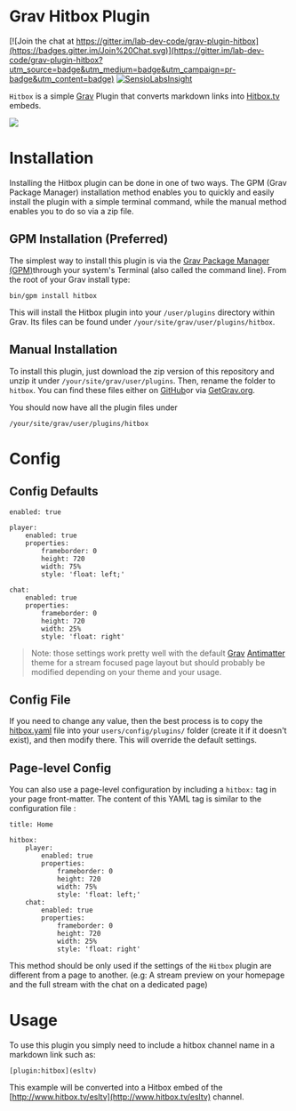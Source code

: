 # Grav Hitbox Plugin

[![Join the chat at https://gitter.im/lab-dev-code/grav-plugin-hitbox](https://badges.gitter.im/Join%20Chat.svg)](https://gitter.im/lab-dev-code/grav-plugin-hitbox?utm_source=badge&utm_medium=badge&utm_campaign=pr-badge&utm_content=badge)
[![SensioLabsInsight](https://insight.sensiolabs.com/projects/11bccb18-ac9d-4dd2-8bdd-331f4e49a553/mini.png)](https://insight.sensiolabs.com/projects/11bccb18-ac9d-4dd2-8bdd-331f4e49a553)

`Hitbox` is a simple [Grav][grav] Plugin that converts markdown links into [Hitbox.tv][hitbox.tv] embeds.

![](screenshot.jpg)

# Installation

Installing the Hitbox plugin can be done in one of two ways. The GPM (Grav Package Manager) installation method enables you to quickly and easily install the plugin with a simple terminal command, while the manual method enables you to do so via a zip file.

## GPM Installation (Preferred)

The simplest way to install this plugin is via the [Grav Package Manager (GPM)][grav-gpm]through your system's Terminal (also called the command line).  From the root of your Grav install type:

    bin/gpm install hitbox

This will install the Hitbox plugin into your `/user/plugins` directory within Grav. Its files can be found under `/your/site/grav/user/plugins/hitbox`.

## Manual Installation

To install this plugin, just download the zip version of this repository and unzip it under `/your/site/grav/user/plugins`. Then, rename the folder to `hitbox`. You can find these files either on [GitHub][homepage]or via [GetGrav.org][grav-plugins].

You should now have all the plugin files under

    /your/site/grav/user/plugins/hitbox

# Config

## Config Defaults

```
enabled: true

player:
    enabled: true
    properties:
        frameborder: 0
        height: 720
        width: 75%
        style: 'float: left;'

chat:
    enabled: true
    properties:
        frameborder: 0
        height: 720
        width: 25%
        style: 'float: right'
```

> Note: those settings work pretty well with the default [Grav][grav] [Antimatter][antimatter] theme for a stream focused page layout but should probably be modified depending on your theme and your usage.

## Config File

If you need to change any value, then the best process is to copy the [hitbox.yaml](hitbox.yaml) file into your `users/config/plugins/` folder (create it if it doesn't exist), and then modify there.  This will override the default settings.

## Page-level Config

You can also use a page-level configuration by including a `hitbox:` tag in your page front-matter. The content of this YAML tag is similar to the configuration file :

```
title: Home

hitbox:
    player:
        enabled: true
        properties:
            frameborder: 0
            height: 720
            width: 75%
            style: 'float: left;'
    chat:
        enabled: true
        properties:
            frameborder: 0
            height: 720
            width: 25%
            style: 'float: right'
```

This method should be only used if the settings of the `Hitbox` plugin are different from a page to another. (e.g: A stream preview on your homepage and the full stream with the chat on a dedicated page)

# Usage

To use this plugin you simply need to include a hitbox channel name in a markdown link such as:

```
[plugin:hitbox](esltv)
```

This example will be converted into a Hitbox embed of the [http://www.hitbox.tv/esltv](http://www.hitbox.tv/esltv) channel.

[antimatter]: https://github.com/getgrav/grav-theme-antimatter
[grav]: http://github.com/getgrav/grav
[grav-gpm]: http://learn.getgrav.org/advanced/grav-gpm
[grav-plugins]: http://getgrav.org/downloads/plugins#extras
[homepage]: https://github.com/lab-dev-code/grav-plugin-hitbox
[hitbox.tv]: http://www.hitbox.tv/
